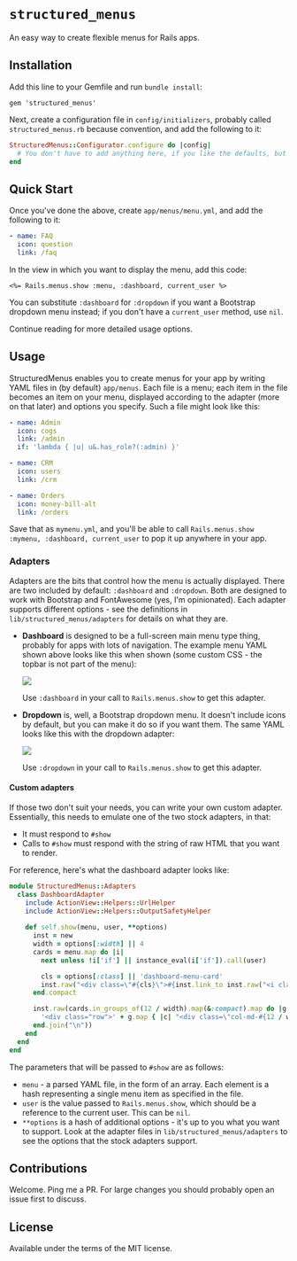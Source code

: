 # `structured_menus`
An easy way to create flexible menus for Rails apps.

## Installation
Add this line to your Gemfile and run `bundle install`:

    gem 'structured_menus'
    
Next, create a configuration file in `config/initializers`, probably called `structured_menus.rb` because convention, and add the following to it:

```ruby
StructuredMenus::Configurator.configure do |config|
  # You don't have to add anything here, if you like the defaults, but you still need to call `configure`.
end
```

## Quick Start
Once you've done the above, create `app/menus/menu.yml`, and add the following to it:

```yaml
- name: FAQ
  icon: question
  link: /faq
```

In the view in which you want to display the menu, add this code:

```erb
<%= Rails.menus.show :menu, :dashboard, current_user %>
``` 

You can substitute `:dashboard` for `:dropdown` if you want a Bootstrap dropdown menu instead; if you don't have a `current_user` method, use `nil`.

Continue reading for more detailed usage options.
    
## Usage
StructuredMenus enables you to create menus for your app by writing YAML files in (by default) `app/menus`. Each file is a menu; each item in the file
becomes an item on your menu, displayed according to the adapter (more on that later) and options you specify. Such a file might look like this:

```yaml
- name: Admin
  icon: cogs
  link: /admin
  if: 'lambda { |u| u&.has_role?(:admin) }'

- name: CRM
  icon: users
  link: /crm

- name: Orders
  icon: money-bill-alt
  link: /orders
```

Save that as `mymenu.yml`, and you'll be able to call `Rails.menus.show :mymenu, :dashboard, current_user` to pop it up anywhere in your app.

### Adapters
Adapters are the bits that control how the menu is actually displayed. There are two included by default: `:dashboard` and `:dropdown`. Both are 
designed to work with Bootstrap and FontAwesome (yes, I'm opinionated). Each adapter supports different options - see the definitions in 
`lib/structured_menus/adapters` for details on what they are.

 - **Dashboard** is designed to be a full-screen main menu type thing, probably for apps with lots of navigation. The example menu YAML shown above
   looks like this when shown (some custom CSS - the topbar is not part of the menu):
   
   [![](https://i.stack.imgur.com/n0sbQ.png)](https://i.stack.imgur.com/n0sbQ.png)
   
   Use `:dashboard` in your call to `Rails.menus.show` to get this adapter.
   
 - **Dropdown** is, well, a Bootstrap dropdown menu. It doesn't include icons by default, but you can make it do so if you want them. The same YAML
   looks like this with the dropdown adapter:
   
   [![](https://i.stack.imgur.com/rc1Ww.png)](https://i.stack.imgur.com/rc1Ww.png)
   
   Use `:dropdown` in your call to `Rails.menus.show` to get this adapter.
   
#### Custom adapters
If those two don't suit your needs, you can write your own custom adapter. Essentially, this needs to emulate one of the two stock adapters, in that:

 - It must respond to `#show`
 - Calls to `#show` must respond with the string of raw HTML that you want to render.
 
For reference, here's what the dashboard adapter looks like:

```ruby
module StructuredMenus::Adapters
  class DashboardAdapter
    include ActionView::Helpers::UrlHelper
    include ActionView::Helpers::OutputSafetyHelper
    
    def self.show(menu, user, **options)
      inst = new
      width = options[:width] || 4
      cards = menu.map do |i|
        next unless !i['if'] || instance_eval(i['if']).call(user)

        cls = options[:class] || 'dashboard-menu-card'
        inst.raw("<div class=\"#{cls}\">#{inst.link_to inst.raw("<i class=\"fas fa-#{i['icon']}\"></i> #{i['name']}"), i['link']}</div>")
      end.compact

      inst.raw(cards.in_groups_of(12 / width).map(&:compact).map do |g|
        '<div class="row">' + g.map { |c| "<div class=\"col-md-#{12 / width}\">#{c}</div>" }.join("\n") + '</div>'
      end.join("\n"))
    end
  end
end
```

The parameters that will be passed to `#show` are as follows:

 - `menu` - a parsed YAML file, in the form of an array. Each element is a hash representing a single menu item as specified in the file.
 - `user` is the value passed to `Rails.menus.show`, which should be a reference to the current user. This can be `nil`.
 - `**options` is a hash of additional options - it's up to you what you want to support. Look at the adapter files in `lib/structured_menus/adapters`
   to see the options that the stock adapters support.

## Contributions
Welcome. Ping me a PR. For large changes you should probably open an issue first to discuss.

## License
Available under the terms of the MIT license.